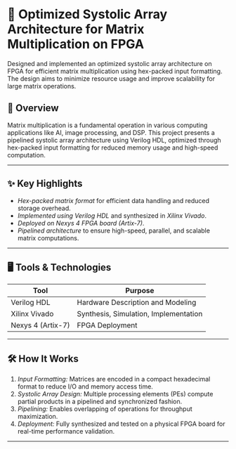 # 🚀 Optimized Systolic Array Architecture for Matrix Multiplication on FPGA

Designed and implemented an optimized systolic array architecture on FPGA for efficient matrix multiplication using hex-packed input formatting. The design aims to minimize resource usage and improve scalability for large matrix operations.

## 🧠 Overview

Matrix multiplication is a fundamental operation in various computing applications like AI, image processing, and DSP. This project presents a pipelined systolic array architecture using Verilog HDL, optimized through hex-packed input formatting for reduced memory usage and high-speed computation.

---

## ✨ Key Highlights

-  *Hex-packed matrix format* for efficient data handling and reduced storage overhead.
-  *Implemented using Verilog HDL* and synthesized in *Xilinx Vivado*.
-  *Deployed on Nexys 4 FPGA board (Artix-7)*.
-  *Pipelined architecture* to ensure high-speed, parallel, and scalable matrix computations.

---

## 🖥 Tools & Technologies

| Tool           | Purpose                              |
|----------------|--------------------------------------|
| Verilog HDL    | Hardware Description and Modeling    |
| Xilinx Vivado  | Synthesis, Simulation, Implementation|
| Nexys 4 (Artix-7) | FPGA Deployment                   |

---

## 🛠 How It Works

1. *Input Formatting:* Matrices are encoded in a compact hexadecimal format to reduce I/O and memory access time.
2. *Systolic Array Design:* Multiple processing elements (PEs) compute partial products in a pipelined and synchronized fashion.
3. *Pipelining:* Enables overlapping of operations for throughput maximization.
4. *Deployment:* Fully synthesized and tested on a physical FPGA board for real-time performance validation.

---

